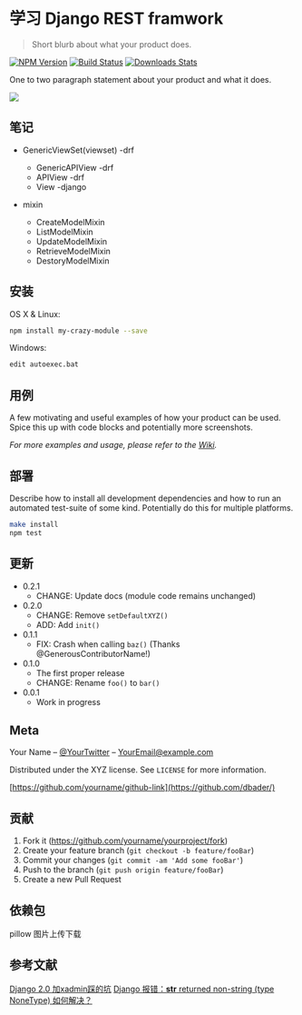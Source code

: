 # 学习 Django REST framwork
> Short blurb about what your product does.

[![NPM Version][npm-image]][npm-url]
[![Build Status][travis-image]][travis-url]
[![Downloads Stats][npm-downloads]][npm-url]

One to two paragraph statement about your product and what it does.

![](header.png)

## 笔记
- GenericViewSet(viewset) -drf  
    - GenericAPIView      -drf  
    - APIView         -drf  
    - View        -django  

- mixin
    - CreateModelMixin  
    - ListModelMixin  
    - UpdateModelMixin  
    - RetrieveModelMixin  
    - DestoryModelMixin  
            


## 安装

OS X & Linux:

```sh
npm install my-crazy-module --save
```

Windows:

```sh
edit autoexec.bat
```

## 用例

A few motivating and useful examples of how your product can be used. Spice this up with code blocks and potentially more screenshots.

_For more examples and usage, please refer to the [Wiki][wiki]._

## 部署

Describe how to install all development dependencies and how to run an automated test-suite of some kind. Potentially do this for multiple platforms.

```sh
make install
npm test
```

## 更新

* 0.2.1
    * CHANGE: Update docs (module code remains unchanged)
* 0.2.0
    * CHANGE: Remove `setDefaultXYZ()`
    * ADD: Add `init()`
* 0.1.1
    * FIX: Crash when calling `baz()` (Thanks @GenerousContributorName!)
* 0.1.0
    * The first proper release
    * CHANGE: Rename `foo()` to `bar()`
* 0.0.1
    * Work in progress

## Meta

Your Name – [@YourTwitter](https://twitter.com/dbader_org) – YourEmail@example.com

Distributed under the XYZ license. See ``LICENSE`` for more information.

[https://github.com/yourname/github-link](https://github.com/dbader/)

## 贡献

1. Fork it (<https://github.com/yourname/yourproject/fork>)
2. Create your feature branch (`git checkout -b feature/fooBar`)
3. Commit your changes (`git commit -am 'Add some fooBar'`)
4. Push to the branch (`git push origin feature/fooBar`)
5. Create a new Pull Request

<!-- Markdown link & img dfn's -->
[npm-image]: https://img.shields.io/npm/v/datadog-metrics.svg?style=flat-square
[npm-url]: https://npmjs.org/package/datadog-metrics
[npm-downloads]: https://img.shields.io/npm/dm/datadog-metrics.svg?style=flat-square
[travis-image]: https://img.shields.io/travis/dbader/node-datadog-metrics/master.svg?style=flat-square
[travis-url]: https://travis-ci.org/dbader/node-datadog-metrics
[wiki]: https://github.com/yourname/yourproject/wiki

## 依赖包
pillow 图片上传下载

## 参考文献
[Django 2.0 加xadmin踩的坑](https://blog.csdn.net/Cand6oy/article/details/79243166)
[Django 报错：__str__ returned non-string (type NoneType) 如何解决？](https://blog.csdn.net/l_womeiyoumingzi/article/details/81114384)